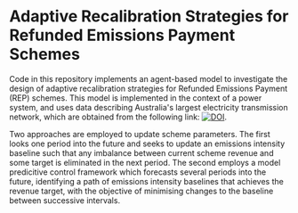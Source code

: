 # Adaptive Recalibration Strategies for Refunded Emissions Payment Schemes
Code in this repository implements an agent-based model to investigate the design of adaptive recalibration strategies for Refunded Emissions Payment (REP) schemes. This model is implemented in the context of a power system, and uses data describing Australia's largest electricity transmission network, which are obtained from the following link: [![DOI](https://zenodo.org/badge/DOI/10.5281/zenodo.1326942.svg)](https://doi.org/10.5281/zenodo.1326942).

Two approaches are employed to update scheme parameters. The first looks one period into the future and seeks to update an emissions intensity baseline such that any imbalance between current scheme revenue and some target is eliminated in the next period. The second employs a model predicitive control framework which forecasts several periods into the future, identifying a path of emissions intensity baselines that achieves the revenue target, with the objective of minimising changes to the baseline between successive intervals.


